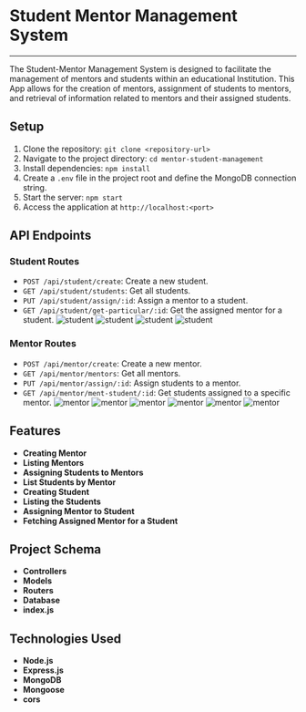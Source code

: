# Student Mentor Management System
--------------------------------

The Student-Mentor Management System is designed to facilitate the management of mentors and students within an educational Institution. This App allows for the creation of mentors, assignment of students to mentors, and retrieval of information related to mentors and their assigned students.

## Setup

1.  Clone the repository: `git clone <repository-url>`
2.  Navigate to the project directory: `cd mentor-student-management`
3.  Install dependencies: `npm install`
4.  Create a `.env` file in the project root and define the MongoDB connection string.
5.  Start the server: `npm start`
6.  Access the application at `http://localhost:<port>`

## API Endpoints

### Student Routes

-  `POST /api/student/create`: Create a new student.
-  `GET /api/student/students`: Get all students.
-  `PUT /api/student/assign/:id`: Assign a mentor to a student.
-  `GET /api/student/get-particular/:id`: Get the assigned mentor for a student.
![student](Output/create_student1.png)
![student](Output/Listing_students1.png)
![student](Output/Student_Assigned_to_Mentor.png)
![student](Output/Student_Info_with_Assigned_Mentor_ID.png)



### Mentor Routes

-  `POST /api/mentor/create`: Create a new mentor.
-  `GET /api/mentor/mentors`: Get all mentors.
-  `PUT /api/mentor/assign/:id`: Assign students to a mentor.
-  `GET /api/mentor/ment-student/:id`: Get students assigned to a specific mentor.
![mentor](Output/Atlas_Mentor_Info_with_Assigned_Student_ID.png.png)
![mentor](Output/Create_mentor1.png)
![mentor](Output/Listing_mentor.png)
![mentor](Output/Mentor_Assign1.png)
![mentor](Output/Mentor_Assign2.png)
![mentor](Output/Mentor_Info_from_Student_ID.png)


## Features

-  **Creating Mentor**
-  **Listing Mentors**
-  **Assigning Students to Mentors**
-  **List Students by Mentor**
-  **Creating Student**
-  **Listing the Students**
-  **Assigning Mentor to Student**
-  **Fetching Assigned Mentor for a Student**
  
## Project Schema

-  **Controllers**
-  **Models**
-  **Routers**
-  **Database**
-  **index.js**
  
## Technologies Used

-  **Node.js**
-  **Express.js**
-  **MongoDB**
-  **Mongoose**
-  **cors**